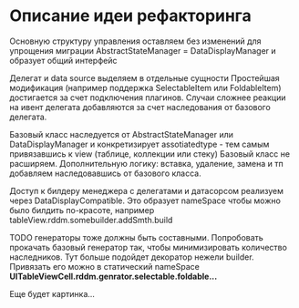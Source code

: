 #  Описание идеи рефакторинга


Основную структуру управления оставляем без изменений для упрощения миграции
AbstractStateManager = DataDisplayManager и образует общий интерфейс

Делегат и data source выделяем в отдельные сущности
Простейшая модификация (например поддержка SelectableItem или FoldableItem) достигается за счет подключения плагинов.
Случаи сложнее реакции на ивент делегата добавляются за счет наследования от базового делегата.

Базовый класс наследуется от AbstractStateManager или DataDisplayManager и конкретизирует assotiatedtype - тем самым привязавшись к view (таблице, коллекции или стеку)
Базовый класс не расширяем. Дополнительную логику: вставка, удаление, замена и тп добавляем наследовавшись от базового класса.

Доступ к билдеру менеджера с делегатами и датасорсом реализуем через DataDisplayCompatible. Это образует nameSpace чтобы можно было билдить по-красоте,  например tableView.rddm.somebuilder.addSmth.build

TODO генераторы тоже должны быть составными. Попробовать прокачать базовый генератор так, чтобы минимизировать количество наследников. Тут больше подойдет декоратор нежели builder. Привязать его можно в статический nameSpace **UITableViewCell.rddm.genrator.selectable.foldable...**

Еще будет картинка...
